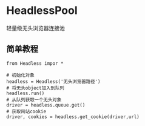 # HeadlessPool
轻量级无头浏览器连接池

## 简单教程
```
from Headless impor *

# 初始化对象
headless = Headless('无头浏览器路径')
# 将无头object加入到队列
headless.run()
# 从队列获取一个无头对象
driver = headless.queue.get()
# 获取网站cookie
driver, cookies = headless.get_cookie(driver,url)

```